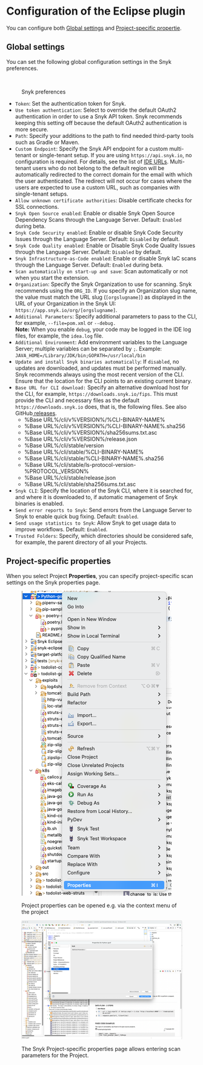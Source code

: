 # Configuration of the Eclipse plugin

You can configure both [Global settings](configuration-of-the-eclipse-plugin.md#global-settings) and [Project-specific propertie](configuration-of-the-eclipse-plugin.md#project-specific-properties).

## Global settings

You can set the following global configuration settings in the Snyk preferences.

<figure><img src="../../../.gitbook/assets/Screenshot 2025-01-09 at 8.35.31 AM.png" alt=""><figcaption><p>Snyk preferences</p></figcaption></figure>

* `Token`: Set the authentication token for Snyk.
* `Use token authentication`: Select to override the default OAuth2 authentication in order to use a Snyk API token. Snyk recommends keeping this setting off because the default OAuth2 authentication is more secure.
* `Path`: Specify your additions to the path to find needed third-party tools such as Gradle or Maven.
* `Custom Endpoint`: Specify the Snyk API endpoint for a custom multi-tenant or single-tenant setup. If you are using `https://api.snyk.io`, no configuration is required. For details, see the list of [IDE URLs](../../../working-with-snyk/regional-hosting-and-data-residency.md#ides-urls). Multi-tenant users who do not belong to the default region will be automatically redirected to the correct domain for the email with which the user authenticated. The redirect will not occur for cases where the users are expected to use a custom URL, such as companies with single-tenant setups.
* `Allow unknown certificate authorities`: Disable certificate checks for SSL connections.
* `Snyk Open Source enabled`: Enable or disable Snyk Open Source Dependency Scans through the Language Server. Default: `Enabled` during beta.
* `Snyk Code Security enabled`: Enable or disable Snyk Code Security Issues through the Language Server. Default: `Disabled` by default.
* `Snyk Code Quality enabled`: Enable or Disable Snyk Code Quality Issues through the Language Server. Default: `Disabled` by default.
* `Snyk Infrastructure-as-Code enabled`: Enable or disable Snyk IaC scans through the Language Server. Default: `Enabled` during beta.
* `Scan automatically on start-up and save`: Scan automatically or not when you start the extension.
* `Organization`: Specify the Snyk Organization to use for scanning. Snyk recommends using the `ORG_ID`. If you specify an Organization slug name, the value must match the URL slug (`[orgslugname]`) as displayed in the URL of your Organization in the Snyk UI: `https://app.snyk.io/org/[orgslugname]`.
* `Additional Parameters`: Specify additional parameters to pass to the CLI, for example, `--file=pom.xml` or `--debug.` \
  **Note:** When you enable `debug`, your code may be logged in the IDE log files, for example, the `idea.log` file.
* `Additional Environment`: Add environment variables to the Language Server; multiple variables can be separated by `;`. Example: `JAVA_HOME=/Library/JDK/bin;GOPATH=/usr/local/bin`
* `Update and install Snyk binaries automatically`: If `disabled`, no updates are downloaded, and updates must be performed manually. Snyk recommends always using the most recent version of the CLI. Ensure that the location for the CLI points to an existing current binary.
* `Base URL for CLI download:` Specify an alternative download host for the CLI, for example, `https://downloads.snyk.io/fips`. This must provide the CLI and necessary files as the default `https://downloads.snyk.io` does, that is, the following files. See also GitHub[ releases](https://github.com/snyk/cli/releases).
  * %Base URL%/cli/v%VERSION%/%CLI-BINARY-NAME%
  * %Base URL%/cli/v%VERSION%/%CLI-BINARY-NAME%.sha256
  * %Base URL%/cli/v%VERSION%/sha256sums.txt.asc
  * %Base URL%/cli/v%VERSION%/release.json
  * %Base URL%/cli/stable/version
  * %Base URL%/cli/stable/%CLI-BINARY-NAME%
  * %Base URL%/cli/stable/%CLI-BINARY-NAME%.sha256
  * %Base URL%/cli/stable/ls-protocol-version-%PROTOCOL\_VERSION%
  * %Base URL%/cli/stable/release.json
  * %Base URL%/cli/stable/sha256sums.txt.asc
* `Snyk CLI`: Specify the location of the Snyk CLI, where it is searched for, and where it is downloaded to, if automatic management of Snyk binaries is enabled.
* `Send error reports to Snyk`: Send errors from the Language Server to Snyk to enable quick bug fixing. Default: `Enabled`.
* `Send usage statistics to Snyk`: Allow Snyk to get usage data to improve workflows. Default: `Enabled`.
* `Trusted Folders`: Specify, which directories should be considered safe, for example, the parent directory of all your Projects.

## Project-specific properties

When you select Project **Properties**, you can specify project-specific scan settings on the Snyk properties page.

<figure><img src="../../../.gitbook/assets/image (652).png" alt=""><figcaption><p>Project properties can be opened e.g. via the context menu of the project</p></figcaption></figure>

<figure><img src="../../../.gitbook/assets/image (651).png" alt=""><figcaption><p>The Snyk Project-specific properties page allows entering scan parameters for the Project.</p></figcaption></figure>

